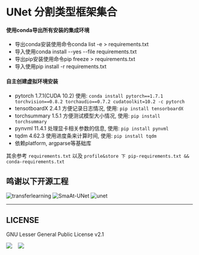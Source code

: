 <!--
 * @Author: zhonzxad
 * @Date: 2021-06-24 10:10:02
 * @LastEditTime: 2021-12-16 21:15:18
 * @LastEditors: zhonzxad
-->
# UNet 分割类型框架集合
#### 使用conda导出所有安装的集成环境
* 导出conda安装使用命令conda list -e > requirements.txt 
* 导入使用conda install --yes --file requirements.txt
* 导出pip安装使用命令pip freeze > requirements.txt
* 导入使用pip install -r requirements.txt

#### 自主创建虚拟环境安装
* pytorch 1.7.1(CUDA 10.2) 使用: 
`conda install pytorch==1.7.1 torchvision==0.8.2 torchaudio==0.7.2 cudatoolkit=10.2 -c pytorch`
* tensotboardX 2.4.1 方便记录日志情况, 使用: 
`pip install tensorboardX`
* torchsummary 1.5.1 方便测试模型大小情况, 使用: 
`pip install torchsummary`
* pynvml 11.4.1 处理显卡相关参数的信息, 使用: 
`pip install pynvml`
* tqdm 4.62.3 使用进度条来计算时间, 使用:
`pip install tqdm`
* 依赖platform, argparse等基础库


其余参考 
`requirements.txt`
以及
`profile&store 下 pip-requirements.txt && conda-requirements.txt`

## 鸣谢以下开源工程
![transferlearning](https://github.com/jindongwang/transferlearning/tree/master/code/DeepDA)
![SmaAt-UNet](https://github.com/HansBambel/SmaAt-UNet/tree/master/models)
![unet](https://github.com/bubbliiiing/unet-pytorch)

---
## LICENSE
GNU Lesser General Public License v2.1

[![](https://img.shields.io/badge/license-GPL%20v2.1-brightgreen?style=plastic)](https://github.com/zhonzxad/DeepNetTrainWork/tree/main) &nbsp;&nbsp;
![](https://img.shields.io/badge/language-python-blue.svg?style=plastic)

